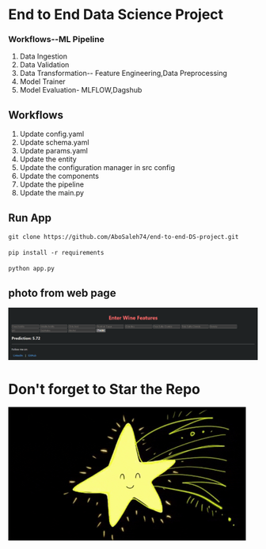 # End to End Data Science Project

### Workflows--ML Pipeline

1. Data Ingestion
2. Data Validation
3. Data Transformation-- Feature Engineering,Data Preprocessing
4. Model Trainer
5. Model Evaluation- MLFLOW,Dagshub

## Workflows

1. Update config.yaml
2. Update schema.yaml
3. Update params.yaml
4. Update the entity
5. Update the configuration manager in src config
6. Update the components
7. Update the pipeline 
8. Update the main.py

## Run App 
```
git clone https://github.com/AboSaleh74/end-to-end-DS-project.git

pip install -r requirements

python app.py

```

## photo from web page

![](images\webpage.png)


# Don't forget to Star the Repo

![](images\star.gif)